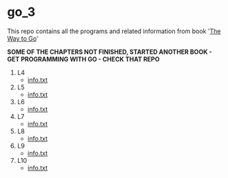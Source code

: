 # go_3
This repo contains all the programs and related information from book '[The Way to Go](https://www.amazon.in/Way-Go-Thorough-Introduction-Programming/dp/1469769166)'

**SOME OF THE CHAPTERS NOT FINISHED, STARTED ANOTHER BOOK - GET PROGRAMMING WITH GO - CHECK THAT REPO**
1. L4
    - [info.txt](https://github.com/rudyredhat/go_3/blob/main/L4/info.txt)
2. L5
    - [info.txt](https://github.com/rudyredhat/go_3/blob/main/L5/info.txt)
3. L6
    - [info.txt](https://github.com/rudyredhat/go_3/blob/main/L6/info.txt)
4. L7
    - [info.txt](https://github.com/rudyredhat/go_3/blob/main/L7/info.txt)
5. L8
    - [info.txt](https://github.com/rudyredhat/go_3/blob/main/L8/info.txt)
6. L9
    - [info.txt](https://github.com/rudyredhat/go_3/blob/main/L9/info.txt)
7. L10
    - [info.txt](https://github.com/rudyredhat/go_3/blob/main/L10/info.txt)
